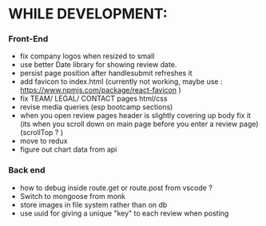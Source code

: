 # WHILE DEVELOPMENT:

### Front-End

- fix company logos when resized to small
- use better Date library for showing review date.
- persist page position after handlesubmit refreshes it
- add favicon to index.html (currently not working, maybe use : https://www.npmjs.com/package/react-favicon )
- fix TEAM/ LEGAL/ CONTACT pages html/css
- revise media queries (esp bootcamp sections)
- when you open review pages header is slightly covering up body fix it (its when you scroll down on main page before you enter a review page) (scrollTop ? )
- move to redux
- figure out chart data from api

### Back end

- how to debug inside route.get or route.post from vscode ?
- Switch to mongoose from monk
- store images in file system rather than on db
- use uuid for giving a unique "key" to each review when posting
